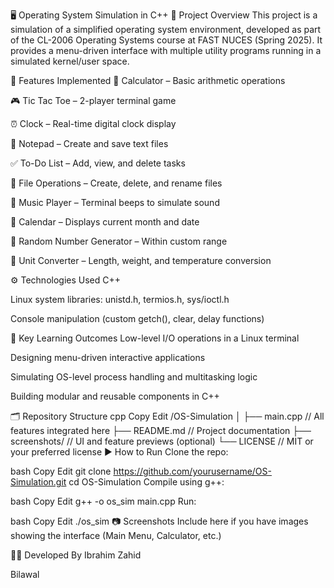 🖥️ Operating System Simulation in C++
📌 Project Overview
This project is a simulation of a simplified operating system environment, developed as part of the CL-2006 Operating Systems course at FAST NUCES (Spring 2025). It provides a menu-driven interface with multiple utility programs running in a simulated kernel/user space.

🎯 Features Implemented
🧮 Calculator – Basic arithmetic operations

🎮 Tic Tac Toe – 2-player terminal game

⏰ Clock – Real-time digital clock display

📝 Notepad – Create and save text files

✅ To-Do List – Add, view, and delete tasks

📁 File Operations – Create, delete, and rename files

🎵 Music Player – Terminal beeps to simulate sound

📅 Calendar – Displays current month and date

🔢 Random Number Generator – Within custom range

📏 Unit Converter – Length, weight, and temperature conversion

⚙️ Technologies Used
C++

Linux system libraries: unistd.h, termios.h, sys/ioctl.h

Console manipulation (custom getch(), clear, delay functions)

🧠 Key Learning Outcomes
Low-level I/O operations in a Linux terminal

Designing menu-driven interactive applications

Simulating OS-level process handling and multitasking logic

Building modular and reusable components in C++

🗂️ Repository Structure
cpp
Copy
Edit
/OS-Simulation
│
├── main.cpp          // All features integrated here
├── README.md         // Project documentation
├── screenshots/      // UI and feature previews (optional)
└── LICENSE           // MIT or your preferred license
▶️ How to Run
Clone the repo:

bash
Copy
Edit
git clone https://github.com/yourusername/OS-Simulation.git
cd OS-Simulation
Compile using g++:

bash
Copy
Edit
g++ -o os_sim main.cpp
Run:

bash
Copy
Edit
./os_sim
📷 Screenshots
Include here if you have images showing the interface (Main Menu, Calculator, etc.)

👨‍💻 Developed By
Ibrahim Zahid

Bilawal



